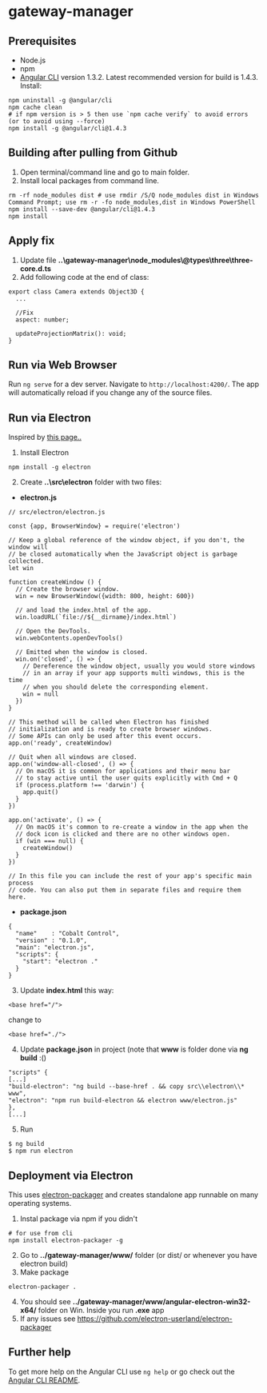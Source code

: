 # gateway-manager

## Prerequisites

* Node.js
* npm
* [Angular CLI](https://github.com/angular/angular-cli) version 1.3.2. Latest recommended version for build is 1.4.3. Install:
```
npm uninstall -g @angular/cli
npm cache clean
# if npm version is > 5 then use `npm cache verify` to avoid errors (or to avoid using --force)
npm install -g @angular/cli@1.4.3
```

## Building after pulling from Github

1. Open terminal/command line and go to main folder.
2. Install local packages from command line.

```
rm -rf node_modules dist # use rmdir /S/Q node_modules dist in Windows Command Prompt; use rm -r -fo node_modules,dist in Windows PowerShell
npm install --save-dev @angular/cli@1.4.3
npm install
```

## Apply fix

1. Update file **..\gateway-manager\node_modules\\@types\three\three-core.d.ts**
2. Add following code at the end of class:
```
export class Camera extends Object3D {
  ...

  //Fix
  aspect: number;

  updateProjectionMatrix(): void;
}
```

## Run via Web Browser

Run `ng serve` for a dev server. Navigate to `http://localhost:4200/`. The app will automatically reload if you change any of the source files.

## Run via Electron
Inspired by [this page..](http://www.blog.bdauria.com/?p=806)

1. Install Electron
```
npm install -g electron
```

2. Create **..\src\electron** folder with two files:

  * **electron.js**
  ```
  // src/electron/electron.js

  const {app, BrowserWindow} = require('electron')

  // Keep a global reference of the window object, if you don't, the window will
  // be closed automatically when the JavaScript object is garbage collected.
  let win

  function createWindow () {
    // Create the browser window.
    win = new BrowserWindow({width: 800, height: 600})

    // and load the index.html of the app.
    win.loadURL(`file://${__dirname}/index.html`)

    // Open the DevTools.
    win.webContents.openDevTools()

    // Emitted when the window is closed.
    win.on('closed', () => {
      // Dereference the window object, usually you would store windows
      // in an array if your app supports multi windows, this is the time
      // when you should delete the corresponding element.
      win = null
    })
  }

  // This method will be called when Electron has finished
  // initialization and is ready to create browser windows.
  // Some APIs can only be used after this event occurs.
  app.on('ready', createWindow)

  // Quit when all windows are closed.
  app.on('window-all-closed', () => {
    // On macOS it is common for applications and their menu bar
    // to stay active until the user quits explicitly with Cmd + Q
    if (process.platform !== 'darwin') {
      app.quit()
    }
  })

  app.on('activate', () => {
    // On macOS it's common to re-create a window in the app when the
    // dock icon is clicked and there are no other windows open.
    if (win === null) {
      createWindow()
    }
  })

  // In this file you can include the rest of your app's specific main process
  // code. You can also put them in separate files and require them here.
  ```
  * **package.json**
```
{
  "name"    : "Cobalt Control",
  "version" : "0.1.0",
  "main": "electron.js",
  "scripts": {
    "start": "electron ."
  }
}
```
3. Update **index.html** this way:

```
<base href="/">
```
change to
```
<base href="./">
```
4. Update **package.json** in project (note that **www** is folder done via **ng build** :()

```
"scripts" {
[...]
"build-electron": "ng build --base-href . && copy src\\electron\\* www",
"electron": "npm run build-electron && electron www/electron.js"
},
[...]
```

5. Run
```
$ ng build
$ npm run electron
```

## Deployment via Electron

This uses [electron-packager](https://github.com/electron-userland/electron-packager) and creates standalone app runnable on many operating systems.

1. Instal package via npm if you didn't
```
# for use from cli
npm install electron-packager -g
```
2. Go to **../gateway-manager/www/** folder (or dist/ or whenever you have electron build)
3. Make package
```
electron-packager .
```
4. You should see **../gateway-manager/www/angular-electron-win32-x64/** folder on Win.  Inside you run **.exe** app
5. If any issues see https://github.com/electron-userland/electron-packager



## Further help

To get more help on the Angular CLI use `ng help` or go check out the [Angular CLI README](https://github.com/angular/angular-cli/blob/master/README.md).
